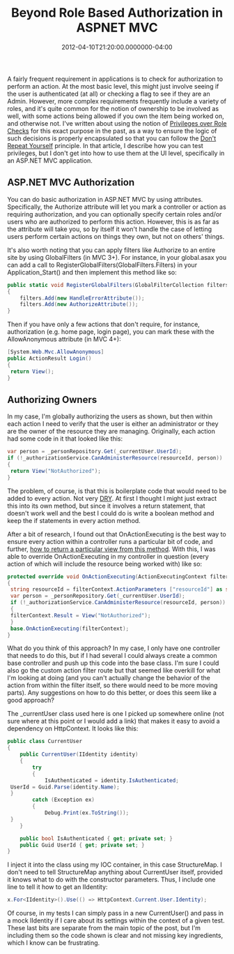 ﻿---
title: Beyond Role Based Authorization in ASPNET MVC
date: "2012-04-10T21:20:00.0000000-04:00"
description: A fairly frequent requirement in applications is to check for
featuredImage: /img/asp-mvc_grande.png
---

A fairly frequent requirement in applications is to check for authorization to perform an action. At the most basic level, this might just involve seeing if the user is authenticated (at all) or checking a flag to see if they are an Admin. However, more complex requirements frequently include a variety of roles, and it's quite common for the notion of ownership to be involved as well, with some actions being allowed if you own the item being worked on, and otherwise not. I've written about using the notion of [Privileges over Role Checks](https://ardalis.com/favor-privileges-over-role-checks) for this exact purpose in the past, as a way to ensure the logic of such decisions is properly encapsulated so that you can follow the [Don't Repeat Yourself](http://deviq.com/don-t-repeat-yourself/) principle. In that article, I describe how you can test privileges, but I don't get into how to use them at the UI level, specifically in an ASP.NET MVC application.

## ASP.NET MVC Authorization

You can do basic authorization in ASP.NET MVC by using attributes. Specifically, the Authorize attribute will let you mark a controller or action as requiring authorization, and you can optionally specify certain roles and/or users who are authorized to perform this action. However, this is as far as the attribute will take you, so by itself it won't handle the case of letting users perform certain actions on things they own, but not on others' things.

It's also worth noting that you can apply filters like Authorize to an entire site by using GlobalFilters (in MVC 3+). For instance, in your global.asax you can add a call to RegisterGlobalFilters(GlobalFilters.Filters) in your Application_Start() and then implement this method like so:

```csharp
public static void RegisterGlobalFilters(GlobalFilterCollection filters)
{
	filters.Add(new HandleErrorAttribute());
	filters.Add(new AuthorizeAttribute());
}
```

Then if you have only a few actions that don't require, for instance, authorization (e.g. home page, login page), you can mark these with the AllowAnonymous attribute (in MVC 4+):

```csharp
[System.Web.Mvc.AllowAnonymous]
public ActionResult Login()
{
 return View();
}
```

## Authorizing Owners

In my case, I'm globally authorizing the users as shown, but then within each action I need to verify that the user is either an administrator or they are the owner of the resource they are managing. Originally, each action had some code in it that looked like this:

```csharp
var person = _personRepository.Get(_currentUser.UserId);
if (!_authorizationService.CanAdministerResource(resourceId, person))
{
 return View("NotAuthorized");
}
```

The problem, of course, is that this is boilerplate code that would need to be added to every action. Not very [DRY](http://deviq.com/don-t-repeat-yourself/). At first I thought I might just extract this into its own method, but since it involves a return statement, that doesn't work well and the best I could do is write a boolean method and keep the if statements in every action method.

After a bit of research, I found out that OnActionExecuting is the best way to ensure every action within a controller runs a particular bit of code, and further, [how to return a particular view from this method](http://stackoverflow.com/questions/2271346/how-to-return-different-view-but-presererve-viewmodel-in-onactionexecuting). With this, I was able to override OnActionExecuting in my controller in question (every action of which will include the resource being worked with) like so:

```csharp
protected override void OnActionExecuting(ActionExecutingContext filterContext)
{
 string resourceId = filterContext.ActionParameters ["resourceId"] as string;
 var person = _personRepository.Get(_currentUser.UserId);
 if (!_authorizationService.CanAdministerResource(resourceId, person))
 {
 filterContext.Result = View("NotAuthorized");
 }
 base.OnActionExecuting(filterContext);
}
```

What do you think of this approach? In my case, I only have one controller that needs to do this, but if I had several I could always create a common base controller and push up this code into the base class. I'm sure I could also go the custom action filter route but that seemed like overkill for what I'm looking at doing (and you can't actually change the behavior of the action from within the filter itself, so there would need to be more moving parts). Any suggestions on how to do this better, or does this seem like a good approach?

The _currentUser class used here is one I picked up somewhere online (not sure where at this point or I would add a link) that makes it easy to avoid a dependency on HttpContext. It looks like this:

```csharp
public class CurrentUser
{
	public CurrentUser(IIdentity identity)
	{
		try
		{
			IsAuthenticated = identity.IsAuthenticated;
 UserId = Guid.Parse(identity.Name);
 }
		catch (Exception ex)
		{
			Debug.Print(ex.ToString());
 }
	}

	public bool IsAuthenticated { get; private set; }
	public Guid UserId { get; private set; }
}
```

I inject it into the class using my IOC container, in this case StructureMap. I don't need to tell StructureMap anything about CurrentUser itself, provided it knows what to do with the constructor parameters. Thus, I include one line to tell it how to get an IIdentity:

```csharp
x.For<IIdentity>().Use(() => HttpContext.Current.User.Identity);
```

Of course, in my tests I can simply pass in a new CurrentUser() and pass in a mock IIdentity if I care about its settings within the context of a given test. These last bits are separate from the main topic of the post, but I'm including them so the code shown is clear and not missing key ingredients, which I know can be frustrating.

